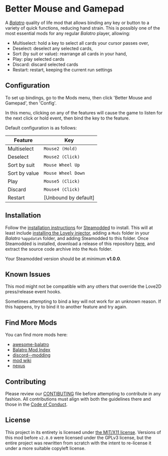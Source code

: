 # Better Mouse and Gamepad

A [*Balatro*](https://store.steampowered.com/app/2379780/Balatro/) quality of life
mod that allows binding any key or button to a variety of quick functions,
reducing hand strain. This is possibly one of the most essential mods for any
regular *Balatro* player, allowing:

* Multiselect: hold a key to select all cards your cursor passes over,
* Deselect: deselect any selected cards,
* Sort (by suit or value): rearrange all cards in your hand,
* Play: play selected cards
* Discard: discard selected cards
* Restart: restart, keeping the current run settings

## Configuration

To set up bindings, go to the Mods menu, then click 'Better Mouse and Gamepad',
then 'Config'.

In this menu, clicking on any of the features will cause the game to listen for
the next click or hold event, then bind the key to the feature.

Default configuration is as follows:

| Feature | Key |
| --- | --- |
| Multiselect | `Mouse2 (Hold)` |
| Deselect | `Mouse2 (Click)` |
| Sort by suit | `Mouse Wheel Up` |
| Sort by value | `Mouse Wheel Down` |
| Play | `Mouse5 (Click)` |
| Discard | `Mouse4 (Click)` |
| Restart | [Unbound by default] |

## Installation

Follow the
[installation instructions](https://github.com/Steamodded/smods/wiki)
for
[Steamodded](https://github.com/Steamodded/smods)
to install. This will at least include
[installing the Lovely injector](https://github.com/ethangreen-dev/lovely-injector?tab=readme-ov-file#manual-installation),
adding a `Mods` folder in your *Balatro* `%appdata%` folder, and adding
Steamodded to this folder. Once Steamodded is installed, download a release of
this repository
[here](https://github.com/uptudev/bmag/releases), and extract the source code
archive into the `Mods` folder.

Your Steamodded version should be at minimum **v1.0.0**.

## Known Issues

This mod might not be compatible with any others that override the Love2D
press/release event hooks.

Sometimes attempting to bind a key will not work for an unknown reason. If this
happens, try to bind it to another feature and try again.

## Find More Mods

You can find more mods here:

* [awesome-balatro](https://github.com/jie65535/awesome-balatro)
* [Balatro Mod Index](https://docs.google.com/spreadsheets/d/1aoJrrC7Y-dkvJwBu_U6amelYnoCrZgWqpoGRAfHN1ys)
* [discord--modding](https://discord.com/channels/1116389027176787968/1209506514763522108)
* [mod wiki](https://balatromods.miraheze.org/wiki/Main_Page)
* [nexus](https://www.nexusmods.com/games/balatro/mods)

## Contributing

Please review our [CONTIBUTING](/CONTIBUTING.md) file before attempting to contribute
in any fashion. All contributions must align with both the guidelines there and
those in the [Code of Conduct](/CODE_OF_CONDUCT.md).

## License

This project in its entirety is licensed under [the MIT/X11 license](/LICENSE).
Versions of this mod before `v2.0.0` were licensed under the GPLv3 license, but
the entire project was rewritten from scratch with the intent to re-license it under
a more suitable copyleft license.
